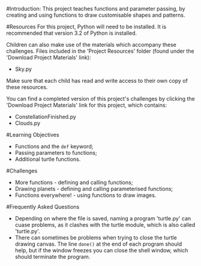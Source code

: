 #Introduction:
This project teaches functions and parameter passing, by creating and using functions to draw customisable shapes and patterns.

#Resources
For this project, Python will need to be installed. It is recommended that version 3.2 of Python is installed.

Children can also make use of the materials which accompany these challenges. Files included in the 'Project Resources' folder (found under the 'Download Project Materials' link):

+ Sky.py

Make sure that each child has read and write access to their own copy of these resources.

You can find a completed version of this project's challenges by clicking the 'Download Project Materials' link for this project, which contains:

+ ConstellationFinished.py
+ Clouds.py

#Learning Objectives
+ Functions and the `def` keyword;
+ Passing parameters to functions;
+ Additional turtle functions.

#Challenges
+ More functions - defining and calling functions;
+ Drawing planets - defining and calling parameterised functions;
+ Functions everywhere! - using functions to draw images.

#Frequently Asked Questions
+ Depending on where the file is saved, naming a program 'turtle.py' can cuase problems, as it clashes with the turtle module, which is also called 'turtle.py'.
+ There can sometimes be problems when trying to close the turtle drawing canvas. The line `done()` at the end of each program should help, but if the window freezes you can close the shell window, which should terminate the program.
